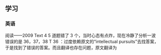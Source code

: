 ## 学习
### 英语
阅读——2009 Text 4   5 道题错了 3 个，当时心态有点炸，现在冷静了分析一波
错误的是 36，37，38
T 36 ：过度依赖原文的“intellectual pursuits”去找答案，于是找到了错误的答案。而且翻译也存在问题，原文翻译为